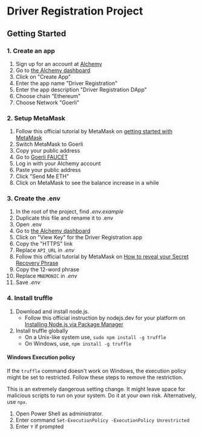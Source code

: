 # Driver Registration Project

## Getting Started

### 1. Create an app

1. Sign up for an account at [Alchemy](http://alchemy.com)
2. Go to [the Alchemy dashboard](http://dashboard.alchemy.com)
3. Click on "Create App"
4. Enter the app name "Driver Registration"
5. Enter the app description "Driver Registration DApp"
6. Choose chain "Ethereum"
7. Choose Network "Goerli"

### 2. Setup MetaMask

1. Follow this official tutorial by MetaMask on [getting started with MetaMask](https://metamask.zendesk.com/hc/en-us/articles/360015489531-Getting-started-with-MetaMask)
2. Switch MetaMask to Goerli
3. Copy your public address
4. Go to [Goerli FAUCET](https://goerlifaucet.com/)
5. Log in with your Alchemy account
6. Paste your public address
7. Click "Send Me ETH"
8. Click on MetaMask to see the balance increase in a while

### 3. Create the .env

1. In the root of the project, find _.env.example_
2. Duplicate this file and rename it to .env
3. Open .env
4. Go to [the Alchemy dashboard](http://dashboard.alchemy.com)
5. Click on "View Key" for the Driver Registration app
6. Copy the "HTTPS" link
7. Replace `API_URL` in _.env_
8. Follow this official tutorial by MetaMask on [How to reveal your Secret Recovery Phrase](https://metamask.zendesk.com/hc/en-us/articles/360015290032-How-to-reveal-your-Secret-Recovery-Phrase)
9. Copy the 12-word phrase
10. Replace `MNEMONIC` in _.env_
11. Save _.env_

### 4. Install truffle

1. Download and install node.js.
    - Follow this official instruction by nodejs.dev for your platform on [Installing Node.js via Package Manager](https://nodejs.dev/en/download/package-manager/)
2. Install truffle globally
    - On a Unix-like system use, `sudo npm install -g truffle`
    - On Windows, use, `npm install -g truffle`

#### Windows Execution policy

If the `truffle` command doesn't work on Windows, the execution policy might be set to restricted. Follow these steps to remove the restriction.

This is an extremely dangerous setting change. It might leave space for malicious scripts to run on your system. Do it at your own risk. Alternatively, use `npx`.

1. Open Power Shell as administrator.
2. Enter command `Set-ExecutionPolicy -ExecutionPolicy Unrestricted`
3. Enter `Y` if prompted
